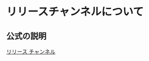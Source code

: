 # リリースチャンネルについて

## 公式の説明

[リリース チャンネル](https://cloud.google.com/kubernetes-engine/docs/concepts/release-channels)

